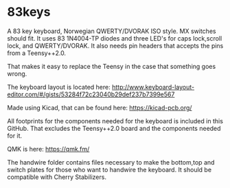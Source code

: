 # 83keys
A 83 key keyboard, Norwegian QWERTY/DVORAK ISO style.
MX switches should fit.
It uses 83 1N4004-TP diodes and three LED's for caps lock,scroll lock, and QWERTY/DVORAK.
It also needs pin headers that accepts the pins from a Teensy++2.0.

That makes it easy to replace the Teensy in the case that something goes wrong.


The keyboard layout is located here:
http://www.keyboard-layout-editor.com/#/gists/53284f72c23040b29def237b7399e567

Made using Kicad, that can be found here:
https://kicad-pcb.org/

All footprints for the components needed for the keyboard is included in this GitHub.
That excludes the Teensy++2.0 board and the components needed for it.

QMK is here:
https://qmk.fm/

The handwire folder contains files necessary to make the bottom,top and switch plates for those who want to handwire the keyboard.
It should be compatible with Cherry Stabilizers. 
